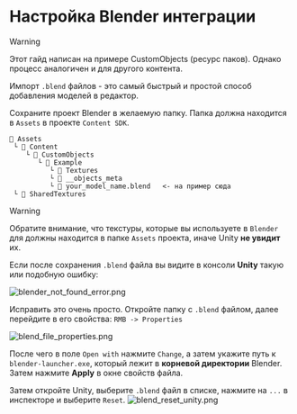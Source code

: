 ﻿# Настройка Blender интеграции

> [!WARNING]  
> Этот гайд написан на примере CustomObjects (ресурс паков). Однако процесс аналогичен и для другого контента.

Импорт `.blend` файлов - это самый быстрый и простой способ добавления моделей в редактор.

Сохраните проект Blender в желаемую папку. Папка должна находится в `Assets` в проекте `Content SDK`.

```
📂 Assets
 └ 📁 Content
    └ 📁 CustomObjects
       └ 📁 Example
          └ 📁 Textures
          └ 📄 __objects_meta
          └ 📄 your_model_name.blend   <- на пример сюда
 └ 📁 SharedTextures
```

> [!WARNING]  
> Обратите внимание, что текстуры, которые вы используете в `Blender` для должны находится в папке `Assets` проекта, иначе Unity **не увидит** их.

Если после сохранения `.blend` файла вы видите в консоли **Unity** такую или подобную ошибку:

![blender_not_found_error.png](../Images/Blender/blender_not_found_error.png)

Исправить это очень просто. Откройте папку с `.blend` файлом, далее перейдите в его свойства: `RMB -> Properties`

![blend_file_properties.png](../Images/Blender/blend_file_properties.png)

После чего в поле `Open with` нажмите `Change`, а затем укажите путь к `blender-launcher.exe`, который лежит в **корневой директории** Blender. Затем нажмите **Apply** в окне свойств файла.

Затем откройте Unity, выберите `.blend` файл в списке, нажмите на `...` в инспекторе и выберите `Reset`.
![blend_reset_unity.png](../Images/Blender/blend_reset_unity.png)